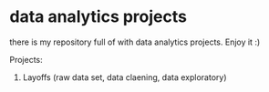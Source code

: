 # data analytics projects
there is my repository full of with data analytics projects. Enjoy it :)


Projects:
1. Layoffs (raw data set, data claening, data exploratory)
